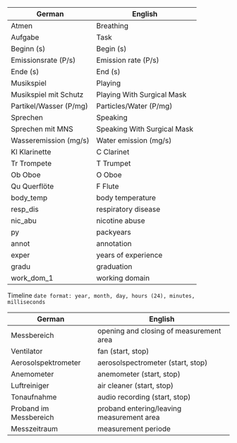 | German | English | 
 | --- | --- | 
 | Atmen | Breathing | 
 | Aufgabe | Task | 
 | Beginn (s) | Begin (s) | 
 | Emissionsrate (P/s) | Emission rate (P/s) | 
 | Ende (s) | End (s) | 
 | Musikspiel | Playing | 
 | Musikspiel mit Schutz | Playing With Surgical Mask | 
 | Partikel/Wasser (P/mg) | Particles/Water (P/mg) | 
 | Sprechen | Speaking | 
 | Sprechen mit MNS | Speaking With Surgical Mask | 
 | Wasseremission (mg/s) | Water emission (mg/s) | 
 | Kl Klarinette | C Clarinet | 
 | Tr Trompete | T Trumpet | 
 | Ob Oboe | O Oboe | 
 | Qu Querflöte | F Flute | 
 | body_temp | body temperature | 
 | resp_dis | respiratory disease | 
 | nic_abu | nicotine abuse | 
 | py | packyears | 
 | annot | annotation | 
 | exper | years of experience | 
 | gradu | graduation | 
 | work_dom_1 | working domain | 

 Timeline
 `date format: year, month, day, hours (24), minutes, milliseconds`
 
 | German | English | 
 | --- | --- |  
 | Messbereich | opening and closing of measurement area | 
 | Ventilator | fan (start, stop) | 
 | Aerosolspektrometer | aerosolspectrometer  (start, stop) | 
 | Anemometer | anemometer  (start, stop) | 
 | Luftreiniger | air cleaner  (start, stop) | 
 | Tonaufnahme | audio recording  (start, stop) | 
 | Proband im Messbereich | proband entering/leaving measurement area | 
 | Messzeitraum | measurement periode | 

